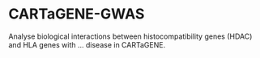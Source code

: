 # CARTaGENE-GWAS

Analyse biological interactions between histocompatibility genes (HDAC) and HLA genes with ... disease in CARTaGENE.